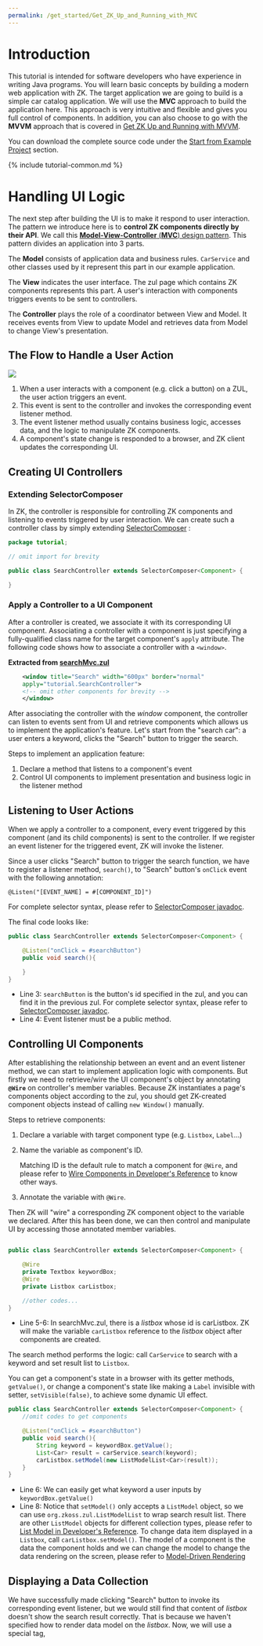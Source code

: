 ```yaml
---
permalink: /get_started/Get_ZK_Up_and_Running_with_MVC
---
```

# Introduction

This tutorial is intended for software developers who have experience in
writing Java programs. You will learn basic concepts by building a
modern web application with ZK. The target application we are going to
build is a simple car catalog application. We will use the **MVC**
approach to build the application here. This approach is very intuitive
and flexible and gives you full control of components. In addition, you
can also choose to go with the **MVVM** approach that is covered in [Get ZK Up and Running with MVVM]({{site.baseurl}}/get_started/Get_ZK_Up_and_Running_with_MVVM).

You can download the complete source code under the [ Start from Example Project](#start_from_example_project) section.

{% include tutorial-common.md %}

# Handling UI Logic

The next step after building the UI is to make it respond to user
interaction. The pattern we introduce here is to **control ZK components
directly by their API**. We call this [**Model-View-Controller**
(**MVC**) design pattern](https://www.zkoss.org/wiki/ZK%20Developer's%20Reference/MVC). This
pattern divides an application into 3 parts.

The **Model** consists of application data and business rules.
`CarService` and other classes used by it represent this part in our
example application.

The **View** indicates the user interface. The zul page which contains
ZK components represents this part. A user's interaction with components
triggers events to be sent to controllers.

The **Controller** plays the role of a coordinator between View and
Model. It receives events from View to update Model and retrieves data
from Model to change View's presentation.

## The Flow to Handle a User Action

![]({{site.baseurl}}/get_started/images/Tutorial-mvc.png)

1.  When a user interacts with a component (e.g. click a button) on a
    ZUL, the user action triggers an event.
2.  This event is sent to the controller and invokes the corresponding
    event listener method.
3.  The event listener method usually contains business logic, accesses
    data, and the logic to manipulate ZK components.
4.  A component's state change is responded to a browser, and ZK client
    updates the corresponding UI.

## Creating UI Controllers

### Extending SelectorComposer

In ZK, the controller is responsible for controlling ZK components and
listening to events triggered by user interaction. We can create such a
controller class by simply extending
[SelectorComposer](https://www.zkoss.org/javadoc/latest/zk/org/zkoss/zk/ui/select/SelectorComposer.html)
:

``` java
package tutorial;

// omit import for brevity

public class SearchController extends SelectorComposer<Component> {

}
```

### Apply a Controller to a UI Component

After a controller is created, we associate it with its corresponding UI
component. Associating a controller with a component is just specifying
a fully-qualified class name for the target component's `apply`
attribute. The following code shows how to associate a controller with a `<window>`.

**Extracted from [searchMvc.zul](https://github.com/zkoss/zkbooks/blob/master/gettingStarted/getZkUp/src/main/webapp/searchMvc.zul)**

```xml
    <window title="Search" width="600px" border="normal"
    apply="tutorial.SearchController">
    <!-- omit other components for brevity -->
    </window>
```


After associating the controller with the *window* component, the
controller can listen to events sent from UI and retrieve components
which allows us to implement the application's feature. Let's start from
the "search car": a user enters a keyword, clicks the "Search" button to
trigger the search.

Steps to implement an application feature:

1.  Declare a method that listens to a component's event
2.  Control UI components to implement presentation and business logic
    in the listener method

## Listening to User Actions

When we apply a controller to a component, every event triggered by this
component (and its child components) is sent to the controller. If we
register an event listener for the triggered event, ZK will invoke the
listener.

Since a user clicks "Search" button to trigger the search function, we
have to register a listener method, `search()`, to "Search" button's
`onClick` event with the following annotation:

`@Listen("[EVENT_NAME] = #[COMPONENT_ID]")`

For complete selector syntax, please refer to [SelectorComposer javadoc](http://www.zkoss.org/javadoc/latest/zk/org/zkoss/zk/ui/select/SelectorComposer.html).

The final code looks like:

``` java
public class SearchController extends SelectorComposer<Component> {

    @Listen("onClick = #searchButton")
    public void search(){

    }
}
```

- Line 3: `searchButton` is the button's id specified in the zul, and
  you can find it in the previous zul. For complete selector syntax,
  please refer to [SelectorComposer
  javadoc](http://www.zkoss.org/javadoc/latest/zk/org/zkoss/zk/ui/select/SelectorComposer.html).
- Line 4: Event listener must be a public method.

## Controlling UI Components

After establishing the relationship between an event and an event
listener method, we can start to implement application logic with
components. But firstly we need to retrieve/wire the UI component's
object by annotating **`@Wire`** on controller's member variables.
Because ZK instantiates a page's components object according to the zul,
you should get ZK-created component objects instead of calling
`new Window()` manually.

Steps to retrieve components:

1.  Declare a variable with target component type (e.g. `Listbox`, `Label`...)
2.  Name the variable as component's ID.
      
    Matching ID is the default rule to match a component for `@Wire`,
    and please refer to [Wire Components in Developer's Reference](https://www.zkoss.org/wiki/ZK%20Developer's%20Reference/MVC/Controller/Wire%20Components)
    to know other ways.
3.  Annotate the variable with `@Wire`.

Then ZK will "wire" a corresponding ZK component object to the variable
we declared. After this has been done, we can then control and
manipulate UI by accessing those annotated member variables.

``` java

public class SearchController extends SelectorComposer<Component> {

    @Wire
    private Textbox keywordBox;
    @Wire
    private Listbox carListbox;

    //other codes...
}
```

- Line 5-6: In searchMvc.zul, there is a *listbox* whose id is
  carListbox. ZK will make the variable `carListbox` reference to the
  *listbox* object after components are created.

The search method performs the logic: call `CarService` to search with a
keyword and set result list to `Listbox`.

You can get a component's state in a browser with its getter methods,
`getValue()`, or change a component's state like making a `Label`
invisible with setter, `setVisible(false)`, to achieve some dynamic UI
effect.

``` java
public class SearchController extends SelectorComposer<Component> {
    //omit codes to get components

    @Listen("onClick = #searchButton")
    public void search(){
        String keyword = keywordBox.getValue();
        List<Car> result = carService.search(keyword);
        carListbox.setModel(new ListModelList<Car>(result));
    }
}
```

- Line 6: We can easily get what keyword a user inputs by
  `keywordBox.getValue()`
- Line 8: Notice that `setModel()` only accepts a `ListModel` object, so
  we can use `org.zkoss.zul.ListModelList` to wrap search result list.
  There are other `ListModel` objects for different collection types,
  please refer to [ List Model in Developer's Reference](https://www.zkoss.org/wiki/ZK%20Developer's%20Reference/MVC/Model/List%20Model).
  To change data item displayed in a `Listbox`, call
  `carListbox.setModel()`. The model of a component is the data the
  component holds and we can change the model to change the data
  rendering on the screen, please refer to [Model-Driven
  Rendering](https://www.zkoss.org/wiki/ZK_Developer%27s_Reference/MVC/Model#Model-Driven_Rendering)

## Displaying a Data Collection

We have successfully made clicking "Search" button to invoke its
corresponding event listener, but we would still find that content of
*listbox* doesn't show the search result correctly. That is because we
haven't specified how to render data model on the *listbox*. Now, we
will use a special tag,
[<template>](https://www.zkoss.org/wiki/ZK%20Developer's%20Reference/MVC/View/Template), to
control the rendering of each car. ZK will render each object in the
data model according to components inside <template/>.

Steps to use <template>:

1.  Use <template> to enclose components that we want to create
    repeatedly.
2.  Set template's `name` attribute with `model`.
3.  Use implicit variable, `each`, to assign domain object's properties
    to component's attributes.

Please refer to [ZK Developer's Reference/MVC/View/Template/Listbox
Template](https://www.zkoss.org/wiki/ZK%20Developer's%20Reference/MVC/View/Template/Listbox%20Template)
for more details.

**Extracted from
[searchMvc.zul](https://github.com/zkoss/zkbooks/blob/master/gettingStarted/getZkUp/src/main/webapp/searchMvc.zul)**

``` xml
<listbox id="carListbox" rows="3" emptyMessage="No car found in the result">
    <listhead>
        <listheader label="Model" />
        <listheader label="Make" />
        <listheader label="Price" width="20%"/>
    </listhead>
    <template name="model">
        <listitem>
            <listcell label="${each.model}"/>
            <listcell label="${each.make}"/>
            <listcell label="${('$'+=each.price)}"/>
        </listitem>
    </template>
</listbox>
```

- Line 1: Specify `rows` to limit how many rows to display for the
  Listbox, so that you don't have to measure its height in pixel.
- Line 7: The template tag should be put inside the listbox.
- Line 8: The <listitem> in previous section is for static data, we
  should replace it with current code.
- Line 9: The "each" is a variable that references to a domain object in
  the model list which is `Car` in our example application. We can use
  it to access domain object's property with EL, e.g. `${each.price}`.
- Line 11: Concatenate 2 strings with [ EL 3 syntax](https://www.zkoss.org/wiki/ZK_Developer%27s_Reference/UI_Composing/ZUML/EL_Expressions#EL_3.0_Support):
  `(+=)`

## Implementing "View Car Details"

The previous sections describe the basic steps to implement a feature.
Let's recap them by implementing "view car details":

First, declare a method to listen to `onSelect` event of `Listbox` with
`@Listen`.

Second, use `@Wire` to get UI components like previewImage, modelLabel,
priceLabel, and descriptionLabel and assign value to them with setter.

[SearchController.java](https://github.com/zkoss/zkbooks/blob/master/gettingStarted/getZkUp/src/main/java/tutorial/SearchController.java)

``` java

public class SearchController extends SelectorComposer<Component> {

    @Wire
    private Listbox carListbox;
    @Wire
    private Label modelLabel;
    @Wire
    private Label makeLabel;
    @Wire
    private Label priceLabel;
    @Wire
    private Label descriptionLabel;
    @Wire
    private Image previewImage;

    @Listen("onSelect = #carListbox")
    public void showDetail(){
        Car selected = carListbox.getSelectedItem().getValue();
        previewImage.setSrc(selected.getPreview());
        modelLabel.setValue(selected.getModel());
        makeLabel.setValue(selected.getMake());
        priceLabel.setValue(selected.getPrice().toString());
        descriptionLabel.setValue(selected.getDescription());
    }
    //omit other codes for brevity
}
```

- Line 16: register an `onSelect` event listner on the `Listbox`
- Line 18: get user-selected item.
- Line 19~23: publish the selected car detail to the browser by setter
  methods.
